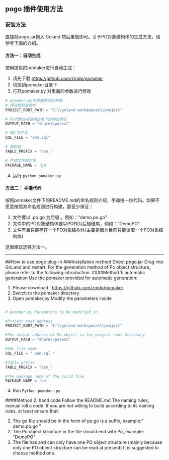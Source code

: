 ## pogo 插件使用方法
### 安装方法
直接将pogo.jar拖入 Goland 然后重启即可。关于PO对象结构体的生成方法，请参考下面的介绍。
#### 方法一：自动生成
使用提供的pomaker进行自动生成：

1. 请先下载 https://github.com/zmdo/pomaker
2. 切换到pomaker目录下
3. 打开pomaker.py 对里面的参数进行修改

```python
# pomaker.py中需要修改的参数
# 项目根目录地址
PROJECT_ROOT_PATH = "E:\\goland workspaces\\project"

# PO对象在项目根目录下的输出地址
OUTPUT_PATH = "share\\potest"

# SQL文件名
SQL_FILE = "aam.sql"

# 表前缀
TABLE_PREFIX = "aam_"

# 生成文件的包名
PACKAGE_NAME = 'po'
```
4. 运行 `python pomaker.py`

#### 方法二： 手撸代码
按照pomaker文件下的README.md的命名规则介绍，手动撸一份代码。如果不愿意按照其命名规则进行构建，那至少保证：

1. 文件要以 .po.go 为后缀 ，例如：“demo.po.go”
2. 文件中的PO对象结构体要以PO作为后辍结尾，例如：“DemoPO”
3. 文件有且只能存在一个PO对象结构体(主要是因为目前只能读取一个PO对象结构体)

这里建议选择方法一。

---
##How to use pogo plug-in
###Installation method
Direct pogo.jar Drag into GoLand and restart. For the generation method of Po object structure, please refer to the following introduction.
####Method 1: automatic generation
Use the pomaker provided for automatic generation:
1. Please download : https://github.com/zmdo/pomaker
2. Switch to the pomaker directory
3. Open pomaker.py Modify the parameters inside

```python

# pomaker.py Parameters to be modified in

#Project root address
PROJECT_ROOT_PATH = "E:\\goland workspaces\\project"

#The output address of Po object in the project root directory
OUTPUT_PATH = "share\\potest"

#SQL file name
SQL_FILE = " aam.sql "

#Table prefix
TABLE_PREFIX = "aam_"

#The package name of the build file
PACKAGE_NAME = 'po'

```
4. Run ` Python pomaker.py `

####Method 2: hand code
Follow the README.md The naming rules, manual roll a code. If you are not willing to build according to its naming rules, at least ensure that:
1. The go file should be in the form of po.go Is a suffix, example:“ demo.po.go ”
2. The Po object structure in the file should end with Po, example: "DemoPO"
3. The file has and can only have one PO object structure (mainly because only one PO object structure can be read at present)
It is suggested to choose method one.


